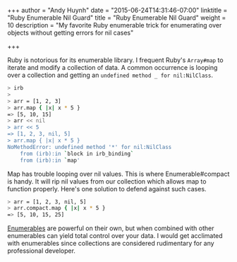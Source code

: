 +++
author = "Andy Huynh"
date = "2015-06-24T14:31:46-07:00"
linktitle = "Ruby Enumerable Nil Guard"
title = "Ruby Enumerable Nil Guard"
weight = 10
description = "My favorite Ruby enumerable trick for enumerating over objects without getting errors for nil cases"

+++

Ruby is notorious for its enumerable library. I frequent Ruby's `Array#map` to iterate and modify a collection of data. A common occurrence is looping over a collection and getting an `undefined method _ for nil:NilClass`.

``` bash
> irb
>
> arr = [1, 2, 3]
> arr.map { |x| x * 5 }
=> [5, 10, 15]
> arr << nil
> arr << 5
=> [1, 2, 3, nil, 5]
> arr.map { |x| x * 5 }
NoMethodError: undefined method '*' for nil:NilClass
    from (irb):in `block in irb_binding`
    from (irb):in `map'
```

Map has trouble looping over nil values. This is where Enumerable#compact is handy. It will rip nil values from our collection which allows map to function properly. Here's one solution to defend against such cases.

``` bash
> arr = [1, 2, 3, nil, 5]
> arr.compact.map { |x| x * 5 }
=> [5, 10, 15, 25]
```

[Enumerables](http://ruby-doc.org/core-2.2.2/Enumerable.html) are powerful on their own, but when combined with other enumerables can yield total control over your data. I would get acclimated with enumerables since collections are considered rudimentary for any professional developer.
